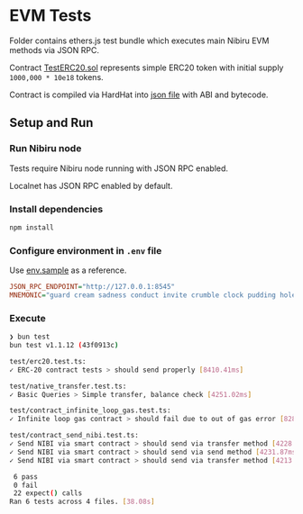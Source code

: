 # EVM Tests

Folder contains ethers.js test bundle which executes main
Nibiru EVM methods via JSON RPC.

Contract [TestERC20.sol](./contracts/TestERC20.sol) represents
simple ERC20 token with initial supply `1000,000 * 10e18` tokens.

Contract is compiled via HardHat into [json file](./contracts/TestERC20Compiled.json)
with ABI and bytecode.

## Setup and Run

### Run Nibiru node

Tests require Nibiru node running with JSON RPC enabled.

Localnet has JSON RPC enabled by default.

### Install dependencies

```bash
npm install
```

### Configure environment in `.env` file

Use [env.sample](./.env_sample) as a reference.

```ini
JSON_RPC_ENDPOINT="http://127.0.0.1:8545"
MNEMONIC="guard cream sadness conduct invite crumble clock pudding hole grit liar hotel maid produce squeeze return argue turtle know drive eight casino maze host"
```

### Execute

```bash
❯ bun test
bun test v1.1.12 (43f0913c)

test/erc20.test.ts:
✓ ERC-20 contract tests > should send properly [8410.41ms]

test/native_transfer.test.ts:
✓ Basic Queries > Simple transfer, balance check [4251.02ms]

test/contract_infinite_loop_gas.test.ts:
✓ Infinite loop gas contract > should fail due to out of gas error [8281.13ms]

test/contract_send_nibi.test.ts:
✓ Send NIBI via smart contract > should send via transfer method [4228.80ms]
✓ Send NIBI via smart contract > should send via send method [4231.87ms]
✓ Send NIBI via smart contract > should send via transfer method [4213.43ms]

 6 pass
 0 fail
 22 expect() calls
Ran 6 tests across 4 files. [38.08s]

```
